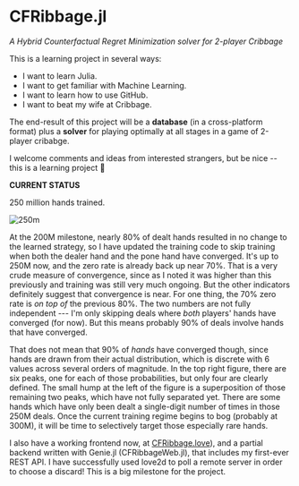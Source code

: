 # CFRibbage.jl
*A Hybrid Counterfactual Regret Minimization solver for 2-player Cribbage*

This is a learning project in several ways:
- I want to learn Julia.
- I want to get familiar with Machine Learning.
- I want to learn how to use GitHub.
- I want to beat my wife at Cribbage.

The end-result of this project will be a **database** (in a cross-platform format) plus a **solver** for playing optimally at all stages in a game of 2-player cribabge. 

I welcome comments and ideas from interested strangers, but be nice -- this is a learning project 😬

**CURRENT STATUS**

250 million hands trained.

![250m](https://user-images.githubusercontent.com/6075739/227777978-9660b1f1-2382-4e3f-8fa8-fb31e213b026.png)

At the 200M milestone, nearly 80% of dealt hands resulted in no change to the learned strategy, so I have updated the training code to skip training when both the dealer hand and the pone hand have converged. It's up to 250M now, and the zero rate is already back up near 70%. That is a very crude measure of convergence, since as I noted it was higher than this previously and training was still very much ongoing. But the other indicators definitely suggest that convergence is near. For one thing, the 70% zero rate is *on top of* the previous 80%. The two numbers are not fully independent --- I'm only skipping deals where *both* players' hands have converged (for now). But this means probably 90% of deals involve hands that have converged. 


That does not mean that 90% of *hands* have converged though, since hands are drawn from their actual distribution, which is discrete with 6 values across several orders of magnitude. In the top right figure, there are six peaks, one for each of those probabilities, but only four are clearly defined. The small hump at the left of the figure is a superposition of those remaining two peaks, which have not fully separated yet. There are some hands which have only been dealt a single-digit number of times in those 250M deals. Once the current training regime begins to bog (probably at 300M), it will be time to selectively target those especially rare hands.

I also have a working frontend now, at [CFRibbage.love](https://github.com/richardbuckalew/CFRibbage.love)), and a partial backend written with Genie.jl (CFRibbageWeb.jl), that includes my first-ever REST API. I have successfully used love2d to poll a remote server in order to choose a discard! This is a big milestone for the project.

